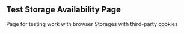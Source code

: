 ## Test Storage Availability Page
Page for testing work with browser Storages with third-party cookies
